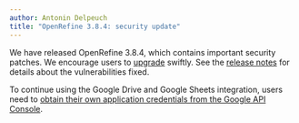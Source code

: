 ```yaml
---
author: Antonin Delpeuch
title: "OpenRefine 3.8.4: security update"
---
```


We have released OpenRefine 3.8.4, which contains important security patches. We encourage users to [upgrade](https://openrefine.org/download) swiftly.
See the [release notes](https://github.com/OpenRefine/OpenRefine/releases/tag/3.8.4) for details about the vulnerabilities fixed.

To continue using the Google Drive and Google Sheets integration, users need to [obtain their own application credentials from the Google API Console](https://github.com/OpenRefine/OpenRefine/wiki/Google-Extension).

